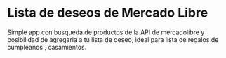 # Lista de deseos de Mercado Libre
Simple app con busqueda de productos de la API de mercadolibre y posibilidad de agregarla a tu lista de deseo, ideal para lista de regalos de cumpleaños , casamientos.

## 
